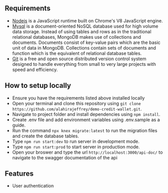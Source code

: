 ## Requirements

- [Nodejs](https://nodejs.org/en/) is a JavaScript runtime built on Chrome's V8 JavaScript engine.
- [Mysql](https://www.mongodb.com/try/download/community) is a document-oriented NoSQL database used for high volume data storage. Instead of using tables and rows as in the traditional relational databases, MongoDB makes use of collections and documents. Documents consist of key-value pairs which are the basic unit of data in MongoDB. Collections contain sets of documents and function which is the equivalent of relational database tables.
- [Git](https://git-scm.com/) is a free and open source distributed version control system designed to handle everything from small to very large projects with speed and efficiency.

## How to setup locally

- Ensure you have the requirements listed above installed locally
- Open your terminal and clone this repository using `git clone https://github.com/alahirajeffrey/demo-credit-wallet.git`.
- Navigate to project folder and install dependencies using `npm install`.
- Create .env file and add environment variables using .env.sample as a guide.
- Run the command `npx knex migrate:latest` to run the migration files and create the database tables.
- Type `npm run start:dev` to run server in development mode.
- Type `npm run start:prod` to start server in production mode.
- Open your broswer and type the url `http://localhost:3000/api-doc/` to navigate to the swagger documentation of the api

## Features

- User authentication
